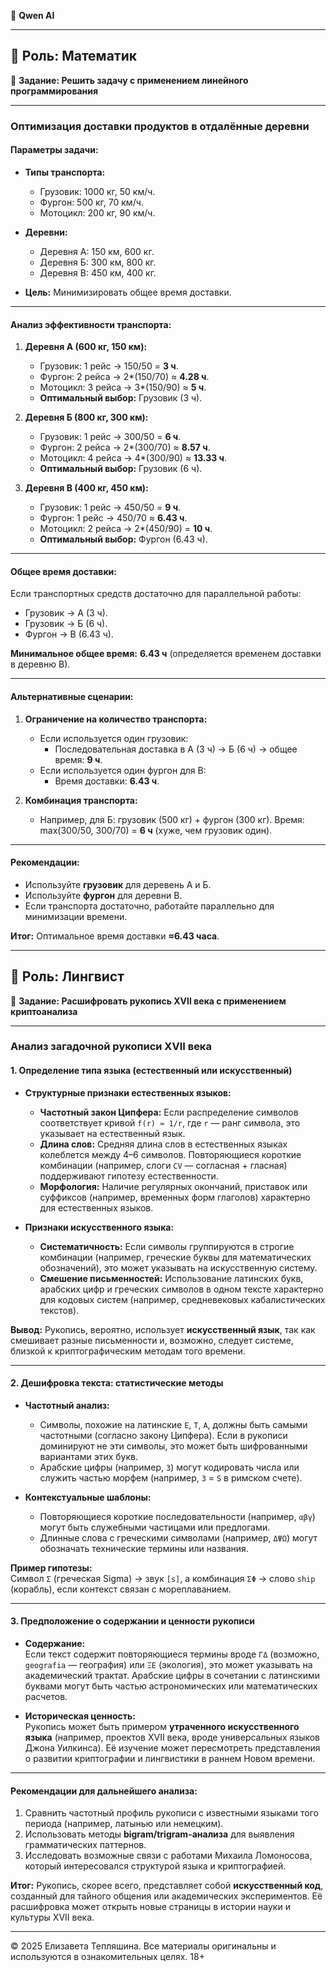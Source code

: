 🤖 **Qwen AI**

---

## 📌 **Роль: Математик**

📝 **Задание: Решить задачу с применением линейного программирования**

---

### Оптимизация доставки продуктов в отдалённые деревни

#### **Параметры задачи:**

- **Типы транспорта:**
  - Грузовик: 1000 кг, 50 км/ч.
  - Фургон: 500 кг, 70 км/ч.
  - Мотоцикл: 200 кг, 90 км/ч.

- **Деревни:**
  - Деревня А: 150 км, 600 кг.
  - Деревня Б: 300 км, 800 кг.
  - Деревня В: 450 км, 400 кг.

- **Цель:** Минимизировать общее время доставки.

---

#### **Анализ эффективности транспорта:**

1. **Деревня А (600 кг, 150 км):**
   - Грузовик: 1 рейс → 150/50 = **3 ч**.
   - Фургон: 2 рейса → 2*(150/70) ≈ **4.28 ч**.
   - Мотоцикл: 3 рейса → 3*(150/90) ≈ **5 ч**.
   - **Оптимальный выбор:** Грузовик (3 ч).

2. **Деревня Б (800 кг, 300 км):**
   - Грузовик: 1 рейс → 300/50 = **6 ч**.
   - Фургон: 2 рейса → 2*(300/70) ≈ **8.57 ч**.
   - Мотоцикл: 4 рейса → 4*(300/90) ≈ **13.33 ч**.
   - **Оптимальный выбор:** Грузовик (6 ч).

3. **Деревня В (400 кг, 450 км):**
   - Грузовик: 1 рейс → 450/50 = **9 ч**.
   - Фургон: 1 рейс → 450/70 ≈ **6.43 ч**.
   - Мотоцикл: 2 рейса → 2*(450/90) = **10 ч**.
   - **Оптимальный выбор:** Фургон (6.43 ч).

---

#### **Общее время доставки:**

Если транспортных средств достаточно для параллельной работы:
- Грузовик → А (3 ч).
- Грузовик → Б (6 ч).
- Фургон → В (6.43 ч).

**Минимальное общее время:** **6.43 ч** (определяется временем доставки в деревню В).

---

#### **Альтернативные сценарии:**

1. **Ограничение на количество транспорта:**
   - Если используется один грузовик:
     - Последовательная доставка в А (3 ч) → Б (6 ч) → общее время: **9 ч**.
   - Если используется один фургон для В:
     - Время доставки: **6.43 ч**.

2. **Комбинация транспорта:**
   - Например, для Б: грузовик (500 кг) + фургон (300 кг). Время: max(300/50, 300/70) = **6 ч** (хуже, чем грузовик один).

---

#### **Рекомендации:**

- Используйте **грузовик** для деревень А и Б.
- Используйте **фургон** для деревни В.
- Если транспорта достаточно, работайте параллельно для минимизации времени.

**Итог:** Оптимальное время доставки **≈6.43 часа**.

---

## 📌 **Роль: Лингвист**

📝 **Задание: Расшифровать рукопись XVII века с применением криптоанализа**

---

### Анализ загадочной рукописи XVII века

#### **1. Определение типа языка (естественный или искусственный)**

- **Структурные признаки естественных языков:**
  - **Частотный закон Ципфера:** Если распределение символов соответствует кривой `f(r) ≈ 1/r`, где `r` — ранг символа, это указывает на естественный язык. 
  - **Длина слов:** Средняя длина слов в естественных языках колеблется между 4–6 символов. Повторяющиеся короткие комбинации (например, слоги `CV` — согласная + гласная) поддерживают гипотезу естественности.
  - **Морфология:** Наличие регулярных окончаний, приставок или суффиксов (например, временных форм глаголов) характерно для естественных языков.

- **Признаки искусственного языка:**
  - **Систематичность:** Если символы группируются в строгие комбинации (например, греческие буквы для математических обозначений), это может указывать на искусственную систему.
  - **Смешение письменностей:** Использование латинских букв, арабских цифр и греческих символов в одном тексте характерно для кодовых систем (например, средневековых кабалистических текстов).

**Вывод:** Рукопись, вероятно, использует **искусственный язык**, так как смешивает разные письменности и, возможно, следует системе, близкой к криптографическим методам того времени.

---

#### **2. Дешифровка текста: статистические методы**

- **Частотный анализ:**
  - Символы, похожие на латинские `E`, `T`, `A`, должны быть самыми частотными (согласно закону Ципфера). Если в рукописи доминируют не эти символы, это может быть шифрованными вариантами этих букв.
  - Арабские цифры (например, `3`) могут кодировать числа или служить частью морфем (например, `3` = `S` в римском счете).

- **Контекстуальные шаблоны:**
  - Повторяющиеся короткие последовательности (например, `αβγ`) могут быть служебными частицами или предлогами.
  - Длинные слова с греческими символами (например, `ΔΨΩ`) могут обозначать технические термины или названия.

**Пример гипотезы:**  
Символ `Σ` (греческая Sigma) → звук `[s]`, а комбинация `ΣΦ` → слово `ship` (корабль), если контекст связан с мореплаванием.

---

#### **3. Предположение о содержании и ценности рукописи**

- **Содержание:**  
  Если текст содержит повторяющиеся термины вроде `ΓΔ` (возможно, `geografia` — география) или `ΞΕ` (экология), это может указывать на академический трактат. Арабские цифры в сочетании с латинскими буквами могут быть частью астрономических или математических расчетов.

- **Историческая ценность:**  
  Рукопись может быть примером **утраченного искусственного языка** (например, проектов XVII века, вроде универсальных языков Джона Уилкинса). Её изучение может пересмотреть представления о развитии криптографии и лингвистики в раннем Новом времени.

---

#### **Рекомендации для дальнейшего анализа:**

1. Сравнить частотный профиль рукописи с известными языками того периода (например, латынью или немецким).
2. Использовать методы **bigram/trigram-анализа** для выявления грамматических паттернов.
3. Исследовать возможные связи с работами Михаила Ломоносова, который интересовался структурой языка и криптографией.

**Итог:** Рукопись, скорее всего, представляет собой **искусственный код**, созданный для тайного общения или академических экспериментов. Её расшифровка может открыть новые страницы в истории науки и культуры XVII века.

---

&copy; 2025 Елизавета Тепляшина. Все материалы оригинальны и используются в ознакомительных целях. 18+
